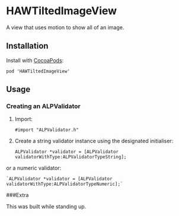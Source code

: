 HAWTiltedImageView
==================

A view that uses motion to show all of an image.

## Installation

Install with [CocoaPods](http://cocoapods.org):

`pod 'HAWTiltedImageView'`

## Usage

### Creating an ALPValidator

1. Import:

    `#import "ALPValidator.h"`

2. Create a string validator instance using the designated initialiser:

    `ALPValidator *validator = [ALPValidator validatorWithType:ALPValidatorTypeString];`

or a numeric validator:

    `ALPValidator *validator = [ALPValidator validatorWithType:ALPValidatorTypeNumeric];`

###Extra 

This was built while standing up.